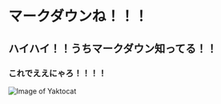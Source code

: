 # マークダウンね！！！
## ハイハイ！！うちマークダウン知ってる！！
### これでええにゃろ！！！！
![Image of Yaktocat](https://octodex.github.com/images/yaktocat.png)
